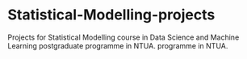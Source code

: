 # Statistical-Modelling-projects
Projects for Statistical Modelling course in Data Science and Machine Learning postgraduate programme in NTUA. programme in NTUA.
